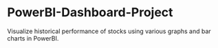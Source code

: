 # PowerBI-Dashboard-Project

Visualize historical performance of stocks using various graphs and bar charts in PowerBI.
